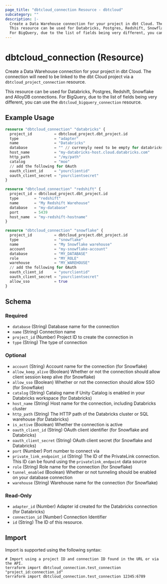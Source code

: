 ```yaml
---
page_title: "dbtcloud_connection Resource - dbtcloud"
subcategory: ""
description: |-
  Create a Data Warehouse connection for your project in dbt Cloud. The connection will need to be linked to the dbt Cloud project via a dbtcloud_project_connection resource.
  This resource can be used for Databricks, Postgres, Redshift, Snowflake and AlloyDB connections.
  For BigQuery, due to the list of fields being very different, you can use the dbtcloud_bigquery_connection resource.
---
```


# dbtcloud_connection (Resource)


Create a Data Warehouse connection for your project in dbt Cloud. The connection will need to be linked to the dbt Cloud project via a `dbtcloud_project_connection` resource.
		
This resource can be used for Databricks, Postgres, Redshift, Snowflake and AlloyDB connections.
For BigQuery, due to the list of fields being very different, you can use the `dbtcloud_bigquery_connection` resource.

## Example Usage

```terraform
resource "dbtcloud_connection" "databricks" {
  project_id          = dbtcloud_project.dbt_project.id
  type                = "adapter"
  name                = "Databricks"
  database            = "" // currenyly need to be empty for databricks
  host_name           = "my-databricks-host.cloud.databricks.com"
  http_path           = "/my/path"
  catalog             = "moo"
  // add the following for OAuth 
  oauth_client_id     = "yourclientid"
  oauth_client_secret = "yourclientsecret"
}

resource "dbtcloud_connection" "redshift" {
  project_id = dbtcloud_project.dbt_project.id
  type       = "redshift"
  name       = "My Redshift Warehouse"
  database   = "my-database"
  port       = 5439
  host_name  = "my-redshift-hostname"
}

resource "dbtcloud_connection" "snowflake" {
  project_id          = dbtcloud_project.dbt_project.id
  type                = "snowflake"
  name                = "My Snowflake warehouse"
  account             = "my-snowflake-account"
  database            = "MY_DATABASE"
  role                = "MY_ROLE"
  warehouse           = "MY_WAREHOUSE"
  // add the following for OAuth 
  oauth_client_id     = "yourclientid"
  oauth_client_secret = "yourclientsecret"
  allow_sso           = true
}
```

<!-- schema generated by tfplugindocs -->
## Schema

### Required

- `database` (String) Database name for the connection
- `name` (String) Connection name
- `project_id` (Number) Project ID to create the connection in
- `type` (String) The type of connection

### Optional

- `account` (String) Account name for the connection (for Snowflake)
- `allow_keep_alive` (Boolean) Whether or not the connection should allow client session keep alive (for Snowflake)
- `allow_sso` (Boolean) Whether or not the connection should allow SSO (for Snowflake)
- `catalog` (String) Catalog name if Unity Catalog is enabled in your Databricks workspace (for Databricks)
- `host_name` (String) Host name for the connection, including Databricks cluster
- `http_path` (String) The HTTP path of the Databricks cluster or SQL warehouse (for Databricks)
- `is_active` (Boolean) Whether the connection is active
- `oauth_client_id` (String) OAuth client identifier (for Snowflake and Databricks)
- `oauth_client_secret` (String) OAuth client secret (for Snowflake and Databricks)
- `port` (Number) Port number to connect via
- `private_link_endpoint_id` (String) The ID of the PrivateLink connection. This ID can be found using the `privatelink_endpoint` data source
- `role` (String) Role name for the connection (for Snowflake)
- `tunnel_enabled` (Boolean) Whether or not tunneling should be enabled on your database connection
- `warehouse` (String) Warehouse name for the connection (for Snowflake)

### Read-Only

- `adapter_id` (Number) Adapter id created for the Databricks connection (for Databricks)
- `connection_id` (Number) Connection Identifier
- `id` (String) The ID of this resource.

## Import

Import is supported using the following syntax:

```shell
# Import using a project ID and connection ID found in the URL or via the API.
terraform import dbtcloud_connection.test_connection "project_id:connection_id"
terraform import dbtcloud_connection.test_connection 12345:6789
```

